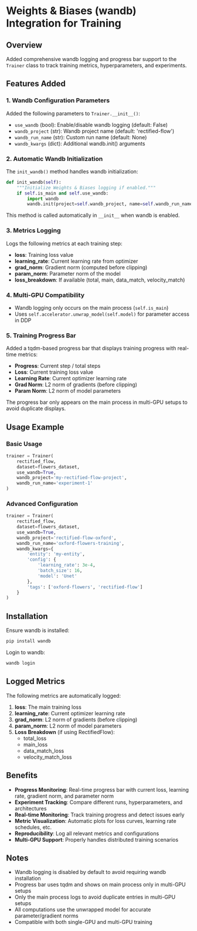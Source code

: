 # Weights & Biases (wandb) Integration for Training

## Overview

Added comprehensive wandb logging and progress bar support to the `Trainer` class to track training metrics, hyperparameters, and experiments.

## Features Added

### 1. Wandb Configuration Parameters

Added the following parameters to `Trainer.__init__()`:

- `use_wandb` (bool): Enable/disable wandb logging (default: False)
- `wandb_project` (str): Wandb project name (default: 'rectified-flow')
- `wandb_run_name` (str): Custom run name (default: None)
- `wandb_kwargs` (dict): Additional wandb.init() arguments

### 2. Automatic Wandb Initialization

The `init_wandb()` method handles wandb initialization:

```python
def init_wandb(self):
    """Initialize Weights & Biases logging if enabled."""
    if self.is_main and self.use_wandb:
        import wandb
        wandb.init(project=self.wandb_project, name=self.wandb_run_name, **self.wandb_kwargs)
```

This method is called automatically in `__init__` when wandb is enabled.

### 3. Metrics Logging

Logs the following metrics at each training step:

- **loss**: Training loss value
- **learning_rate**: Current learning rate from optimizer
- **grad_norm**: Gradient norm (computed before clipping)
- **param_norm**: Parameter norm of the model
- **loss_breakdown**: If available (total, main, data_match, velocity_match)

### 4. Multi-GPU Compatibility

- Wandb logging only occurs on the main process (`self.is_main`)
- Uses `self.accelerator.unwrap_model(self.model)` for parameter access in DDP

### 5. Training Progress Bar

Added a tqdm-based progress bar that displays training progress with real-time metrics:

- **Progress**: Current step / total steps
- **Loss**: Current training loss value
- **Learning Rate**: Current optimizer learning rate
- **Grad Norm**: L2 norm of gradients (before clipping)
- **Param Norm**: L2 norm of model parameters

The progress bar only appears on the main process in multi-GPU setups to avoid duplicate displays.

## Usage Example

### Basic Usage

```python
trainer = Trainer(
    rectified_flow,
    dataset=flowers_dataset,
    use_wandb=True,
    wandb_project='my-rectified-flow-project',
    wandb_run_name='experiment-1'
)
```

### Advanced Configuration

```python
trainer = Trainer(
    rectified_flow,
    dataset=flowers_dataset,
    use_wandb=True,
    wandb_project='rectified-flow-oxford',
    wandb_run_name='oxford-flowers-training',
    wandb_kwargs={
        'entity': 'my-entity',
        'config': {
            'learning_rate': 3e-4,
            'batch_size': 16,
            'model': 'Unet'
        },
        'tags': ['oxford-flowers', 'rectified-flow']
    }
)
```

## Installation

Ensure wandb is installed:

```bash
pip install wandb
```

Login to wandb:

```bash
wandb login
```

## Logged Metrics

The following metrics are automatically logged:

1. **loss**: The main training loss
2. **learning_rate**: Current optimizer learning rate
3. **grad_norm**: L2 norm of gradients (before clipping)
4. **param_norm**: L2 norm of model parameters
5. **Loss Breakdown** (if using RectifiedFlow):
   - total_loss
   - main_loss
   - data_match_loss
   - velocity_match_loss

## Benefits

- **Progress Monitoring**: Real-time progress bar with current loss, learning rate, gradient norm, and parameter norm
- **Experiment Tracking**: Compare different runs, hyperparameters, and architectures
- **Real-time Monitoring**: Track training progress and detect issues early
- **Metric Visualization**: Automatic plots for loss curves, learning rate schedules, etc.
- **Reproducibility**: Log all relevant metrics and configurations
- **Multi-GPU Support**: Properly handles distributed training scenarios

## Notes

- Wandb logging is disabled by default to avoid requiring wandb installation
- Progress bar uses tqdm and shows on main process only in multi-GPU setups
- Only the main process logs to avoid duplicate entries in multi-GPU setups
- All computations use the unwrapped model for accurate parameter/gradient norms
- Compatible with both single-GPU and multi-GPU training
